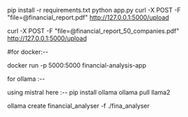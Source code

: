 
pip install -r requirements.txt
python app.py
curl -X POST -F "file=@financial_report.pdf" http://127.0.0.1:5000/upload


curl -X POST -F "file=@financial_report_50_companies.pdf" http://127.0.0.1:5000/upload


#for docker:--

docker run -p 5000:5000 financial-analysis-app


for ollama :--

using mistral here :--
pip install ollama 
ollama pull llama2

ollama create financial_analyser -f ./fina_analyser

